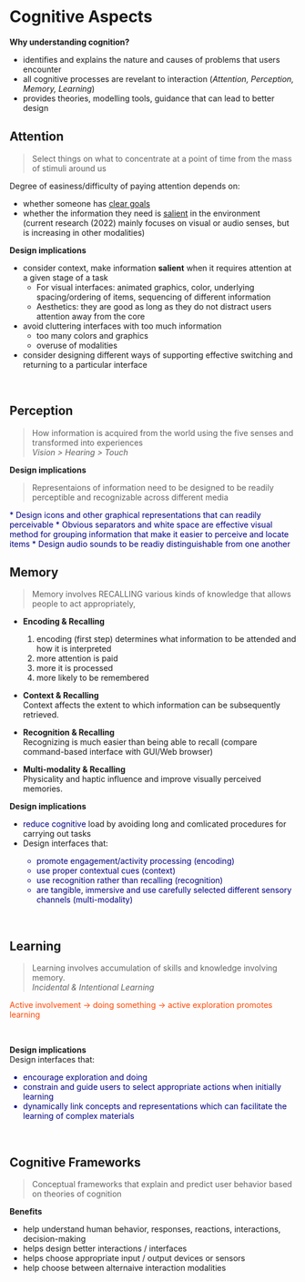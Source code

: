 # **Cognitive Aspects**

**Why understanding cognition?**
* identifies and explains the nature and causes of problems that users encounter
* all cognitive processes are revelant to interaction (*Attention, Perception, Memory, Learning*)
* provides theories, modelling tools, guidance that can lead to better design
  
## **Attention**
> Select things on what to concentrate at a point of time from the mass of stimuli around us  

Degree of easiness/difficulty of paying attention depends on:
* whether someone has <u>clear goals</u>
* whether the information they need is <u>salient</u> in the environment  
(current research (2022) mainly focuses on visual or audio senses, but is increasing in other modalities)

**Design implications**
* consider context, make information **salient** when it requires attention at a given stage of a task
  * For visual interfaces: animated graphics, color, underlying spacing/ordering of items, sequencing of different information
  * Aesthetics: they are good as long as they do not distract users attention away from the core
* avoid cluttering interfaces with too much information
  * too many colors and graphics
  * overuse of modalities
* consider designing different ways of supporting effective switching and returning to a particular interface

&nbsp;

## **Perception**
> How information is acquired from the world using the five senses and transformed into experiences  
> *Vision > Hearing > Touch*

**Design implications**
> Representaions of information need to be designed to be readily perceptible and recognizable across different media
<font color=#000080>
* Design icons and other graphical representations that can readily perceivable
* Obvious separators and white space are effective visual method for grouping information that make it easier to perceive and locate items
* Design audio sounds to be readiy distinguishable from one another
</font>

## **Memory**
> Memory involves RECALLING various kinds of knowledge that allows people to act appropriately,

* **Encoding & Recalling**
  1. encoding (first step) determines what information to be attended and how it is interpreted
  2. more attention is paid
  3. more it is processed
  4. more likely to be remembered

* **Context & Recalling**  
Context affects the extent to which information can be subsequently retrieved.

* **Recognition & Recalling**   
Recognizing is much easier than being able to recall (compare command-based interface with GUI/Web browser)

* **Multi-modality & Recalling**  
Physicality and haptic influence and improve visually perceived memories.

**Design implications**
<font color=#000080>
*  reduce cognitive </font> load by avoiding long and comlicated procedures for carrying out tasks
*  Design interfaces that:
   <font color=#000080>
   * promote engagement/activity processing (encoding)
   * use proper contextual cues (context)
   * use recognition rather than recalling (recognition)
   * are tangible, immersive and use carefully selected different sensory channels (multi-modality)
   </font>

&nbsp;

## **Learning**
> Learning involves accumulation of skills and knowledge involving memory.  
> *Incidental & Intentional Learning*

<font color=#FF4500>
Active involvement &rarr; doing something &rarr; active exploration promotes learning 
</font>

&nbsp;

**Design implications**  
Design interfaces that:
<font color=#000080>
* encourage exploration and doing
* constrain and guide users to select appropriate actions when initially learning
* dynamically link concepts and representations which can facilitate the learning of complex materials
</font>

&nbsp;

## Cognitive Frameworks
> Conceptual frameworks that explain and predict user behavior based on theories of cognition

**Benefits**
* help understand human behavior, responses, reactions, interactions, decision-making
* helps design better interactions / interfaces
* helps choose appropriate input / output devices or sensors
* help choose between alternaive interaction modalities

